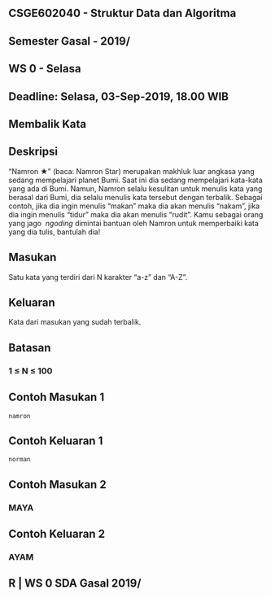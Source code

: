 ## CSGE602040 - Struktur Data dan Algoritma

## Semester Gasal - 2019/

## WS 0 - Selasa

## Deadline: Selasa, 03-Sep-2019, 18.00 WIB

## Membalik Kata

## Deskripsi

“Namron ★” (baca: Namron Star) merupakan makhluk luar angkasa yang sedang mempelajari
planet Bumi. Saat ini dia sedang mempelajari kata-kata yang ada di Bumi. Namun, Namron selalu
kesulitan untuk menulis kata yang berasal dari Bumi, dia selalu menulis kata tersebut dengan
terbalik. Sebagai contoh, jika dia ingin menulis “makan” maka dia akan menulis “nakam”, jika dia
ingin menulis “tidur” maka dia akan menulis “rudit”. Kamu sebagai orang yang jago ​ _ngoding_ dimintai
bantuan oleh Namron untuk memperbaiki kata yang dia tulis, bantulah dia!

## Masukan

Satu kata yang terdiri dari N karakter “a-z” dan “A-Z”.

## Keluaran

Kata dari masukan yang sudah terbalik.

## Batasan

### 1 ≤ N ≤ 100

## Contoh Masukan 1

```
namron
```

## Contoh Keluaran 1

```
norman
```

## Contoh Masukan 2

### MAYA

## Contoh Keluaran 2

### AYAM

## R | WS 0 SDA Gasal 2019/
